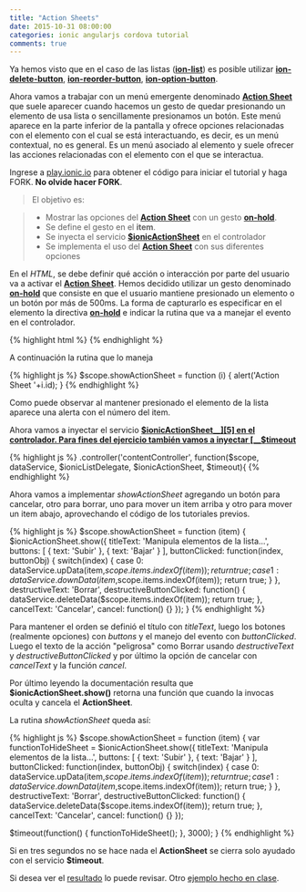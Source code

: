 ```yaml
---
title: "Action Sheets"
date: 2015-10-31 08:00:00
categories: ionic angularjs cordova tutorial
comments: true
---
```

Ya hemos visto que en el caso de las listas ([__ion-list__][1]) es posible utilizar [__ion-delete-button__][3], [__ion-reorder-button__][4], [__ion-option-button__][2].

Ahora vamos a trabajar con un menú emergente denominado [__Action Sheet__][5] que suele aparecer cuando hacemos un gesto de quedar presionando un elemento de usa lista o sencillamente presionamos un botón. Este menú aparece en la parte inferior de la pantalla y ofrece opciones relacionadas con el elemento con el cual se está interactuando, es decir, es un menú contextual, no es general. Es un menú asociado al elemento y suele ofrecer las acciones relacionadas con el elemento con el que se interactua.

Ingrese a [play.ionic.io][6] para obtener el código para iniciar el tutorial y haga FORK. __No olvide hacer FORK__.

  > El objetivo es:

  > - Mostrar las opciones del [__Action Sheet__][5] con un gesto [__on-hold__][7].
  > - Se define el gesto en el __item__.
  > - Se inyecta el servicio [__$ionicActionSheet__][5] en el controlador
  > - Se implementa el uso del [__Action Sheet__][5] con sus diferentes opciones

En el *HTML*, se debe definir qué acción o interacción por parte del usuario va a activar el [__Action Sheet__][5]. Hemos decidido utilizar un gesto denominado [__on-hold__][8] que consiste en que el usuario mantiene presionado un elemento o un botón por más de 500ms. La forma de capturarlo es especificar en el elemento la directiva [__on-hold__][8] e indicar la rutina que va a manejar el evento en el controlador.

{% highlight html  %}
<ion-item on-hold="showActionSheet(item)" ng-repeat="item in items">
{% endhighlight %}

A continuación la rutina que lo maneja

{% highlight js  %}
$scope.showActionSheet = function (i) {
  alert('Action Sheet '+i.id);
}
{% endhighlight %}

Como puede observar al mantener presionado el elemento de la lista aparece una alerta con el número del item.

Ahora vamos a inyectar el servicio [__$ionicActionSheet__][5] en el controlador. Para fines del ejercicio también vamos a inyectar [__$timeout__][9]

{% highlight js  %}
.controller('contentController', 
  function($scope, dataService, $ionicListDelegate, 
    $ionicActionSheet, $timeout){
{% endhighlight %}

Ahora vamos a implementar *showActionSheet* agregando un botón para cancelar, otro para borrar, uno para mover un item arriba y otro para mover un item abajo, aprovechando el código de los tutoriales previos.

{% highlight js  %}
$scope.showActionSheet = function (item) {
  $ionicActionSheet.show({
    titleText: 'Manipula elementos de la lista...',
    buttons: [
      { text: 'Subir' },
      { text: 'Bajar' }
    ],
    buttonClicked: function(index, buttonObj) {
      switch(index) {
        case 0:
          dataService.upData(item,$scope.items.indexOf(item));
          return true;
        case 1:
          dataService.downData(item,$scope.items.indexOf(item));
          return true;
      }
    },
    destructiveText: 'Borrar',
    destructiveButtonClicked: function() {
      dataService.deleteData($scope.items.indexOf(item));
      return true;
    },
    cancelText: 'Cancelar',
    cancel: function() {}
  });
}
{% endhighlight %}

Para mantener el orden se definió el título con *titleText*, luego los botones (realmente opciones) con *buttons* y el manejo del evento con *buttonClicked*. Luego el texto de la acción "peligrosa" como Borrar usando *destructiveText* y *destructiveButtonClicked* y por último la opción de cancelar con *cancelText* y la función *cancel*.

Por último leyendo la documentación resulta que __$ionicActionSheet.show()__ retorna una función que cuando la invocas oculta y cancela el __ActionSheet__.

La rutina *showActionSheet* queda así:

{% highlight js  %}
$scope.showActionSheet = function (item) {
  var functionToHideSheet = $ionicActionSheet.show({
    titleText: 'Manipula elementos de la lista...',
    buttons: [
      { text: 'Subir' },
      { text: 'Bajar' }
    ],
    buttonClicked: function(index, buttonObj) {
      switch(index) {
        case 0:
          dataService.upData(item,$scope.items.indexOf(item));
          return true;
        case 1:
          dataService.downData(item,$scope.items.indexOf(item));
          return true;
      }
    },
    destructiveText: 'Borrar',
    destructiveButtonClicked: function() {
      dataService.deleteData($scope.items.indexOf(item));
      return true;
    },
    cancelText: 'Cancelar',
    cancel: function() {}
  });
  
 $timeout(function() {
   functionToHideSheet();
 }, 3000);
}
{% endhighlight %}

Si en tres segundos no se hace nada el __ActionSheet__ se cierra solo ayudado con el servicio __$timeout__.

Si desea ver el [resultado][7] lo puede revisar. Otro [ejemplo hecho en clase][10].

[1]: http://aaramirez.github.io/ionic/angularjs/cordova/tutorial/2015/10/18/ionic-basico-listas.html "ion-list"
[2]: http://aaramirez.github.io/ionic/angularjs/cordova/tutorial/2015/10/23/botones-opcion.html "ion-option-button"
[3]: http://aaramirez.github.io/ionic/angularjs/cordova/tutorial/2015/10/21/delete-item-list.html "ion-delete-button"
[4]: http://aaramirez.github.io/ionic/angularjs/cordova/tutorial/2015/10/22/reordenar-elementos.html "ion-reorder-button"
[5]: http://ionicframework.com/docs/api/service/$ionicActionSheet/ "Action Sheet"
[6]: http://play.ionic.io/app/d25895c62818 "Inicio del tutorial"
[7]: http://play.ionic.io/app/1cd8b0ca7174 "Resultado del tutorial"
[8]: http://ionicframework.com/docs/api/directive/onHold/ "on-hold"
[9]: https://docs.angularjs.org/api/ng/service/$timeout "$timeout"
[10]: http://play.ionic.io/app/da7e7a802c21 "Ejemplo en clase"

